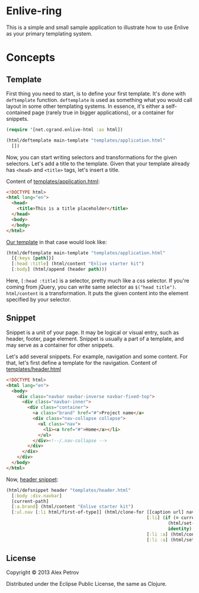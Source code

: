 # Enlive-ring

This is a simple and small sample application to illustrate how to use Enlive as your primary templating
system.

# Concepts

## Template

First thing you need to start, is to define your first template. It's done with `deftemplate` function.
`deftemplate` is used as something what you would call layout in some other templating systems. In essence,
it's either a self-contained page (rarely true in bigger applications), or a container for snippets.

```clojure
(require '[net.cgrand.enlive-html :as html])

(html/deftemplate main-template "templates/application.html"
  [])
```

Now, you can start writing selectors and transformations for the given selectors. Let's add a title to the template. Given that your template already has `<head>` and `<title>` tags, let's insert a title.

Content of [templates/application.html](https://github.com/ifesdjeen/enlive-ring/blob/master/src/templates/application.html):

```html
<!DOCTYPE html>
<html lang="en">
  <head>
    <title>This is a title placeholder</title>
  </head>
  <body>
  </body>
</html>
```

[Our template](https://github.com/ifesdjeen/enlive-ring/blob/master/src/com/ifesdjeen/enlive_ring/core.clj#L26-L29) in that case would look like:

```clojure
(html/deftemplate main-template "templates/application.html"
  [{:keys [path]}]
  [:head :title] (html/content "Enlive starter kit")
  [:body] (html/append (header path)))
```

Here, `[:head :title]` is a selector, pretty much like a css
selector. If you're coming from jQuery, you can write same selector as
`$("head title")`. `html/content` is a transformation. It puts the
given content into the element specified by your selector.

## Snippet

Snippet is a unit of your page. It may be logical or visual entry, such
as header, footer, page element. Snippet is usually a part of a template,
and may serve as a container for other snippets.

Let's add several snippets. For example, navigation and some
content. For that, let's first define a template for the navigation.
Content of [templates/header.html](https://github.com/ifesdjeen/enlive-ring/blob/master/src/templates/header.html)

```html
<!DOCTYPE html>
<html lang="en">
  <body>
    <div class="navbar navbar-inverse navbar-fixed-top">
      <div class="navbar-inner">
        <div class="container">
          <a class="brand" href="#">Project name</a>
          <div class="nav-collapse collapse">
            <ul class="nav">
              <li><a href="#">Home</a></li>
            </ul>
          </div><!--/.nav-collapse -->
        </div>
      </div>
    </div>
  </body>
</html>
```

Now, [header snippet](https://github.com/ifesdjeen/enlive-ring/blob/master/src/com/ifesdjeen/enlive_ring/core.clj#L15-L24):

```clojure
(html/defsnippet header "templates/header.html"
  [:body :div.navbar]
  [current-path]
  [:a.brand] (html/content "Enlive starter kit")
  [:ul.nav [:li html/first-of-type]] (html/clone-for [[caption url] navigation-items]
                                                     [:li] (if (= current-path url)
                                                             (html/set-attr :class "active")
                                                             identity)
                                                     [:li :a] (html/content caption)
                                                     [:li :a] (html/set-attr :href url)))
```

## License

Copyright © 2013 Alex Petrov

Distributed under the Eclipse Public License, the same as Clojure.
